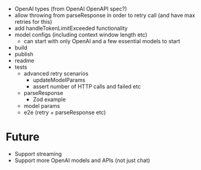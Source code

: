 - OpenAI types (from OpenAI OpenAPI spec?)
- allow throwing from parseResponse in order to retry call (and have max retries for this)
- add handleTokenLimitExceeded functionality
- model configs (including context window length etc)
  - can start with only OpenAI and a few essential models to start
- build
- publish
- readme
- tests
  - advanced retry scenarios
    - updateModelParams
    - assert number of HTTP calls and failed etc
  - parseResponse
    - Zod example
  - model params
  - e2e (retry + parseResponse etc)

# Future

- Support streaming
- Support more OpenAI models and APIs (not just chat)
